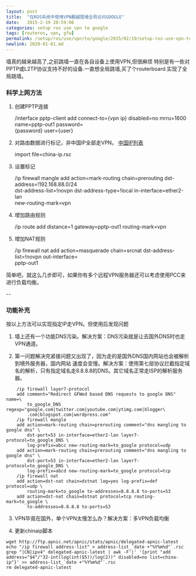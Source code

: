 ```yaml
---
layout: post
title:  "在ROS系统中使用VPN翻越围墙全局访问GOOGLE"
date:   2015-2-19 20:59:06
categories: setup ros use vpn to google
tags: [routeros, vpn, gfw]
permalink: /setup/ros/use/vpn/to/google/2015/02/19/setup-ros-use-vpn-to-google.html
newlink: 2020-01-01.md
---
```

墙真的越来越高了,之前跳墙一直在各自设备上使用VPN,但很麻烦 特别是有一些对PPTP或L2TP协议支持不好的设备.一直想全局跳墙,买了个routerboard.实现了全局跳墙。

### 科学上网方法

1. 创建PPTP连接

	/interface pptp-client
	add connect-to={vpn ip} disabled=no mrru=1600 name=pptp-out1 password=\
	    {password} user={user}

2.  对路由数据进行标记，非中国IP全部走VPN。 [中国IP列表](http://guohai163.github.io/doc-pic/ros/china-ip.rsc)
	
	import file=china-ip.rsc

3. 设置标记
	
	/ip firewall mangle
	add action=mark-routing chain=prerouting dst-address=!192.168.88.0/24 \
	    dst-address-list=!novpn dst-address-type=!local in-interface=ether2-lan \
	    new-routing-mark=vpn

4. 增加路由规则

	/ip route
	add distance=1 gateway=pptp-out1 routing-mark=vpn

5.  增加NAT规则

	/ip firewall nat
	add action=masquerade chain=srcnat dst-address-list=!novpn out-interface=\
    	pptp-out1


简单吧，就这么几步即可，如果你有多个远程VPN服务器还可以考虑使用PCC来进行负载均衡。

--

### 功能补充

按以上方法可以实现指定IP走VPN。但使用后发现问题

1. 墙上还有一个功能DNS污染。解决方案：DNS污染就是让去国外DNS时也走VPN通道。

2. 第一问题解决完紧接问题又出现了，因为走的是国外DNS国内网站也会被解析到境外服务器，国内网站 速度会变慢。解决方案：使用第七层协议拦截指定域名的解析，只有指定域名走8.8.8.8的DNS。其它域名正常走ISP的解析服务器。

```
	/ip firewall layer7-protocol
	add comment="Redirect GFWed based DNS requests to google DNS" name=\
	    to_google_DNS regexp="google.com|twitter.com|youtube.com|ytimg.com|blogger\
	    .com|blogspot.com|wordpress.com"
	/ip firewall mangle
	add action=mark-routing chain=prerouting comment="dns mangling to google dns" \
	    dst-port=53 in-interface=ether2-lan layer7-protocol=to_google_DNS \
	    log-prefix=abcc new-routing-mark=to_google protocol=udp
	add action=mark-routing chain=prerouting comment="dns mangling to google dns" \
	    dst-port=53 in-interface=ether2-lan layer7-protocol=to_google_DNS \
	    log-prefix=abcd new-routing-mark=to_google protocol=tcp
	/ip firewall nat
	add action=dst-nat chain=dstnat log=yes log-prefix=def protocol=udp \
	    routing-mark=to_google to-addresses=8.8.8.8 to-ports=53
	add action=dst-nat chain=dstnat protocol=tcp routing-mark=to_google \
	    to-addresses=8.8.8.8 to-ports=53
```
3. VPN毕竟在国外，单个VPN太慢怎么办？解决方案：多VPN负载均衡

4. 更新chinaip脚本

```
wget http://ftp.apnic.net/apnic/stats/apnic/delegated-apnic-latest
echo "/ip firewall address-list" > address-list_`date +"%Y%m%d"`.rsc
grep "|CN|ipv4" delegated-apnic-latest | awk -F'|' '{print "add address="$4"/"32-int(log(int($5))/log(2))" disabled=no list=china-ip"}' >> address-list_`date +"%Y%m%d"`.rsc
rm delegated-apnic-latest
```
